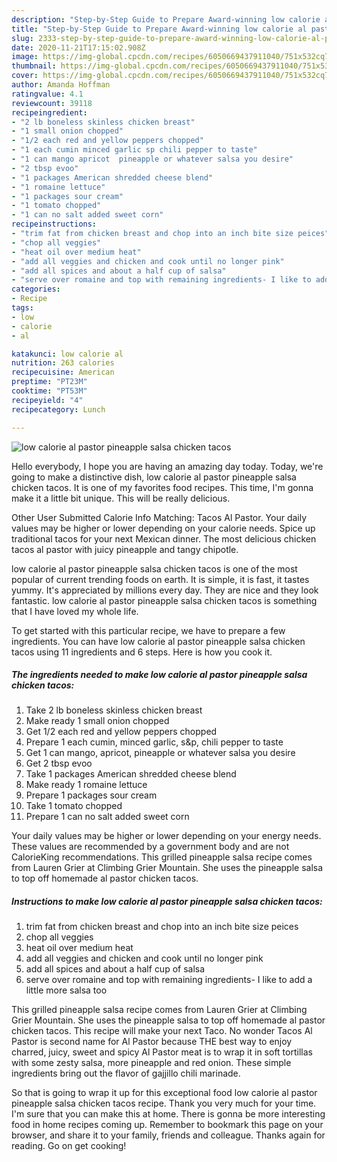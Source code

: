 ```yaml
---
description: "Step-by-Step Guide to Prepare Award-winning low calorie al pastor pineapple salsa chicken tacos"
title: "Step-by-Step Guide to Prepare Award-winning low calorie al pastor pineapple salsa chicken tacos"
slug: 2333-step-by-step-guide-to-prepare-award-winning-low-calorie-al-pastor-pineapple-salsa-chicken-tacos
date: 2020-11-21T17:15:02.908Z
image: https://img-global.cpcdn.com/recipes/6050669437911040/751x532cq70/low-calorie-al-pastor-pineapple-salsa-chicken-tacos-recipe-main-photo.jpg
thumbnail: https://img-global.cpcdn.com/recipes/6050669437911040/751x532cq70/low-calorie-al-pastor-pineapple-salsa-chicken-tacos-recipe-main-photo.jpg
cover: https://img-global.cpcdn.com/recipes/6050669437911040/751x532cq70/low-calorie-al-pastor-pineapple-salsa-chicken-tacos-recipe-main-photo.jpg
author: Amanda Hoffman
ratingvalue: 4.1
reviewcount: 39118
recipeingredient:
- "2 lb boneless skinless chicken breast"
- "1 small onion chopped"
- "1/2 each red and yellow peppers chopped"
- "1 each cumin minced garlic sp chili pepper to taste"
- "1 can mango apricot  pineapple or whatever salsa you desire"
- "2 tbsp evoo"
- "1 packages American shredded cheese blend"
- "1 romaine lettuce"
- "1 packages sour cream"
- "1 tomato chopped"
- "1 can no salt added sweet corn"
recipeinstructions:
- "trim fat from chicken breast and chop into an inch bite size peices"
- "chop all veggies"
- "heat oil over medium heat"
- "add all veggies and chicken and cook until no longer pink"
- "add all spices and about a half cup of salsa"
- "serve over romaine and top with remaining ingredients- I like to add a little more salsa too"
categories:
- Recipe
tags:
- low
- calorie
- al

katakunci: low calorie al 
nutrition: 263 calories
recipecuisine: American
preptime: "PT23M"
cooktime: "PT53M"
recipeyield: "4"
recipecategory: Lunch

---
```



![low calorie al pastor pineapple salsa chicken tacos](https://img-global.cpcdn.com/recipes/6050669437911040/751x532cq70/low-calorie-al-pastor-pineapple-salsa-chicken-tacos-recipe-main-photo.jpg)

Hello everybody, I hope you are having an amazing day today. Today, we're going to make a distinctive dish, low calorie al pastor pineapple salsa chicken tacos. It is one of my favorites food recipes. This time, I'm gonna make it a little bit unique. This will be really delicious.

Other User Submitted Calorie Info Matching: Tacos Al Pastor. Your daily values may be higher or lower depending on your calorie needs. Spice up traditional tacos for your next Mexican dinner. The most delicious chicken tacos al pastor with juicy pineapple and tangy chipotle.

low calorie al pastor pineapple salsa chicken tacos is one of the most popular of current trending foods on earth. It is simple, it is fast, it tastes yummy. It's appreciated by millions every day. They are nice and they look fantastic. low calorie al pastor pineapple salsa chicken tacos is something that I have loved my whole life.


To get started with this particular recipe, we have to prepare a few ingredients. You can have low calorie al pastor pineapple salsa chicken tacos using 11 ingredients and 6 steps. Here is how you cook it.

<!--inarticleads1-->

##### The ingredients needed to make low calorie al pastor pineapple salsa chicken tacos:

1. Take 2 lb boneless skinless chicken breast
1. Make ready 1 small onion chopped
1. Get 1/2 each red and yellow peppers chopped
1. Prepare 1 each cumin, minced garlic, s&amp;p, chili pepper to taste
1. Get 1 can mango, apricot,  pineapple or whatever salsa you desire
1. Get 2 tbsp evoo
1. Take 1 packages American shredded cheese blend
1. Make ready 1 romaine lettuce
1. Prepare 1 packages sour cream
1. Take 1 tomato chopped
1. Prepare 1 can no salt added sweet corn


Your daily values may be higher or lower depending on your energy needs. These values are recommended by a government body and are not CalorieKing recommendations. This grilled pineapple salsa recipe comes from Lauren Grier at Climbing Grier Mountain. She uses the pineapple salsa to top off homemade al pastor chicken tacos. 

<!--inarticleads2-->

##### Instructions to make low calorie al pastor pineapple salsa chicken tacos:

1. trim fat from chicken breast and chop into an inch bite size peices
1. chop all veggies
1. heat oil over medium heat
1. add all veggies and chicken and cook until no longer pink
1. add all spices and about a half cup of salsa
1. serve over romaine and top with remaining ingredients- I like to add a little more salsa too


This grilled pineapple salsa recipe comes from Lauren Grier at Climbing Grier Mountain. She uses the pineapple salsa to top off homemade al pastor chicken tacos. This recipe will make your next Taco. No wonder Tacos Al Pastor is second name for Al Pastor because THE best way to enjoy charred, juicy, sweet and spicy Al Pastor meat is to wrap it in soft tortillas with some zesty salsa, more pineapple and red onion. These simple ingredients bring out the flavor of gajjillo chili marinade. 

So that is going to wrap it up for this exceptional food low calorie al pastor pineapple salsa chicken tacos recipe. Thank you very much for your time. I'm sure that you can make this at home. There is gonna be more interesting food in home recipes coming up. Remember to bookmark this page on your browser, and share it to your family, friends and colleague. Thanks again for reading. Go on get cooking!
